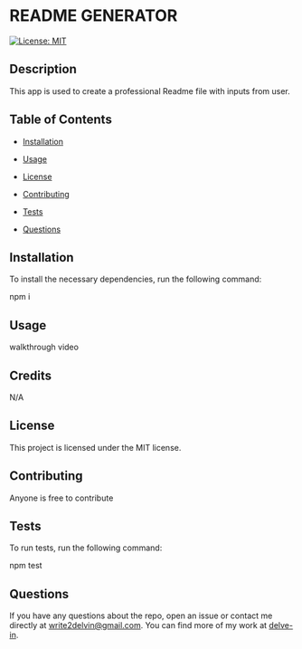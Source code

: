 # README GENERATOR

  [![License: MIT](https://img.shields.io/badge/License-MIT-yellow.svg)](https://opensource.org/licenses/MIT)

  ## Description

  This app is used to create a professional Readme file with inputs from user.

  ## Table of Contents

  * [Installation](#installation)

  * [Usage](#usage)
  
  * [License](#license)

  * [Contributing](#contributing)

  * [Tests](#tests)

  * [Questions](#questions)

  ## Installation

  To install the necessary dependencies, run the following command:

  npm i

  ## Usage 

  
walkthrough video

  ## Credits

  N/A

  ## License

  This project is licensed under the MIT license.

  ## Contributing

  Anyone is free to contribute

  ## Tests

  To run tests, run the following command:

  npm test

  ## Questions

If you have any questions about the repo, open an issue or contact me directly at write2delvin@gmail.com. You can find more of my work at [delve-in](http://github.com/delve-in/).
